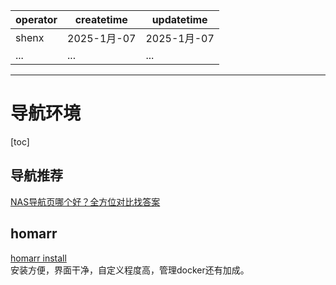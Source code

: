| operator | createtime | updatetime |
| ---- | ---- | ---- |
| shenx | 2025-1月-07 | 2025-1月-07  |
| ... | ... | ... |
---
# 导航环境

[toc]

## 导航推荐

[NAS导航页哪个好？全方位对比找答案](https://post.smzdm.com/p/ag5z9o5m/)

## homarr

[homarr install](https://homarr.dev/docs/getting-started/after-the-installation/)  
安装方便，界面干净，自定义程度高，管理docker还有加成。